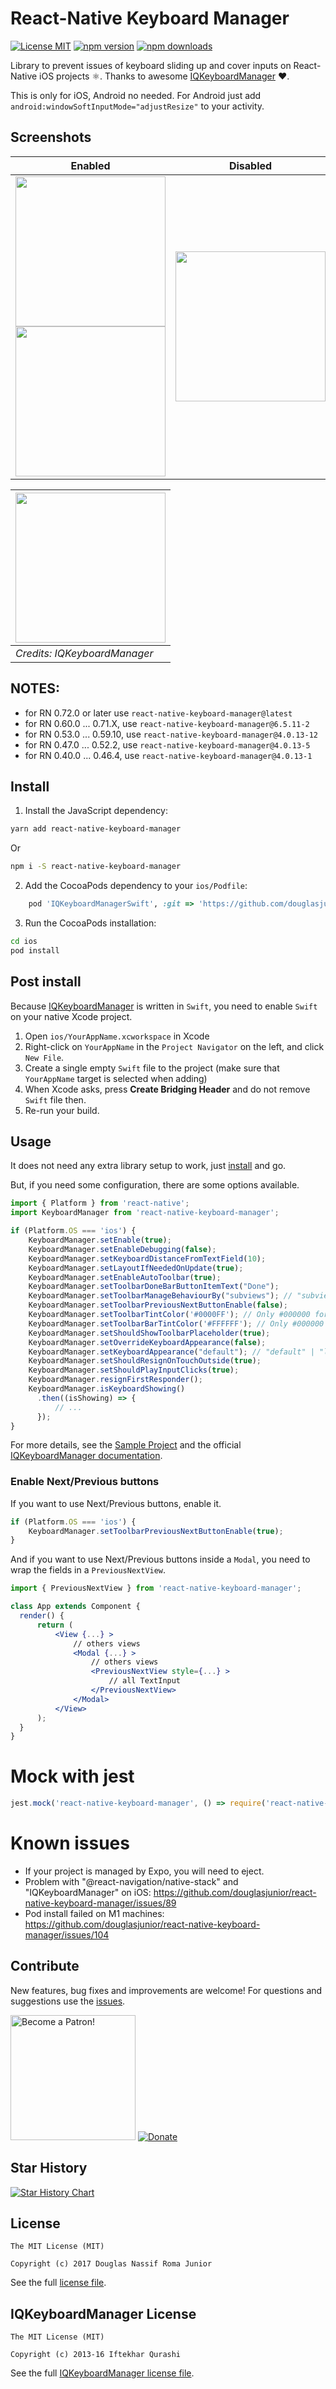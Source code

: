 # React-Native Keyboard Manager

[![License MIT](https://img.shields.io/badge/license-MIT-blue.svg)](https://github.com/douglasjunior/react-native-keyboard-manager/blob/master/LICENSE)
[![npm version](https://img.shields.io/npm/v/react-native-keyboard-manager.svg)](https://www.npmjs.com/package/react-native-keyboard-manager)
[![npm downloads](https://img.shields.io/npm/dt/react-native-keyboard-manager.svg)](#install)

Library to prevent issues of keyboard sliding up and cover inputs on React-Native iOS projects ⚛. Thanks to awesome [IQKeyboardManager](https://github.com/hackiftekhar/IQKeyboardManager) ❤️.

This is only for iOS, Android no needed. For Android just add `android:windowSoftInputMode="adjustResize"` to your activity.

## Screenshots

| Enabled | Disabled |
| - | - |
| <img src='https://raw.githubusercontent.com/douglasjunior/react-native-keyboard-manager/master/screenshots/01.png' width='240' /> <img src='https://raw.githubusercontent.com/douglasjunior/react-native-keyboard-manager/master/screenshots/02.png' width='240' /> | <img src='https://raw.githubusercontent.com/douglasjunior/react-native-keyboard-manager/master/screenshots/03.png' width='240' /> |

| <img src='https://raw.githubusercontent.com/hackiftekhar/IQKeyboardManager/v3.3.0/Screenshot/IQKeyboardManager.gif' width='240' /> |
| - |
| _Credits: IQKeyboardManager_ |

## NOTES:

- for RN 0.72.0 or later use `react-native-keyboard-manager@latest`
- for RN 0.60.0 ... 0.71.X, use `react-native-keyboard-manager@6.5.11-2`
- for RN 0.53.0 ... 0.59.10, use `react-native-keyboard-manager@4.0.13-12`
- for RN 0.47.0 ... 0.52.2, use `react-native-keyboard-manager@4.0.13-5`
- for RN 0.40.0 ... 0.46.4, use `react-native-keyboard-manager@4.0.13-1`

## Install

1. Install the JavaScript dependency:

```sh
yarn add react-native-keyboard-manager
```
Or
```sh
npm i -S react-native-keyboard-manager
```

2. Add the CocoaPods dependency to your `ios/Podfile`:

```ruby
    pod 'IQKeyboardManagerSwift', :git => 'https://github.com/douglasjunior/IQKeyboardManager.git', :branch => 'react-native-keyboard-manager'
```

3. Run the CocoaPods installation:

```sh
cd ios
pod install
```

## Post install

Because [IQKeyboardManager](https://github.com/hackiftekhar/IQKeyboardManager) is written in `Swift`, you need to enable `Swift` on your native Xcode project.

1. Open `ios/YourAppName.xcworkspace` in Xcode
1. Right-click on `YourAppName` in the `Project Navigator` on the left, and click `New File`.
1. Create a single empty `Swift` file to the project (make sure that `YourAppName` target is selected when adding)
1. When Xcode asks, press **Create Bridging Header** and do not remove `Swift` file then. 
1. Re-run your build.

## Usage

It does not need any extra library setup to work, just [install](#install) and go.

But, if you need some configuration, there are some options available.

```js
import { Platform } from 'react-native';
import KeyboardManager from 'react-native-keyboard-manager';

if (Platform.OS === 'ios') {
    KeyboardManager.setEnable(true);
    KeyboardManager.setEnableDebugging(false);
    KeyboardManager.setKeyboardDistanceFromTextField(10);
    KeyboardManager.setLayoutIfNeededOnUpdate(true);
    KeyboardManager.setEnableAutoToolbar(true);
    KeyboardManager.setToolbarDoneBarButtonItemText("Done");
    KeyboardManager.setToolbarManageBehaviourBy("subviews"); // "subviews" | "tag" | "position"
    KeyboardManager.setToolbarPreviousNextButtonEnable(false);
    KeyboardManager.setToolbarTintColor('#0000FF'); // Only #000000 format is supported
    KeyboardManager.setToolbarBarTintColor('#FFFFFF'); // Only #000000 format is supported
    KeyboardManager.setShouldShowToolbarPlaceholder(true);
    KeyboardManager.setOverrideKeyboardAppearance(false);
    KeyboardManager.setKeyboardAppearance("default"); // "default" | "light" | "dark"
    KeyboardManager.setShouldResignOnTouchOutside(true);
    KeyboardManager.setShouldPlayInputClicks(true);
    KeyboardManager.resignFirstResponder();
    KeyboardManager.isKeyboardShowing()
      .then((isShowing) => {
          // ...
      });
}
```

For more details, see the [Sample Project](https://github.com/douglasjunior/react-native-keyboard-manager/blob/master/Sample/App.tsx) and the official [IQKeyboardManager documentation](https://github.com/hackiftekhar/IQKeyboardManager/tree/v6.5.4).

### Enable Next/Previous buttons

If you want to use Next/Previous buttons, enable it.

```js
if (Platform.OS === 'ios') {
    KeyboardManager.setToolbarPreviousNextButtonEnable(true);
}
```

And if you want to use Next/Previous buttons inside a `Modal`, you need to wrap the fields in a `PreviousNextView`.

```jsx
import { PreviousNextView } from 'react-native-keyboard-manager';

class App extends Component {
  render() {
      return (
          <View {...} >
              // others views
              <Modal {...} >
                  // others views
                  <PreviousNextView style={...} >
                      // all TextInput
                  </PreviousNextView>
              </Modal>
          </View>
      );
  }
}
```

# Mock with jest

```js
jest.mock('react-native-keyboard-manager', () => require('react-native-keyboard-manager/jest/mock'));
```

# Known issues

- If your project is managed by Expo, you will need to eject.
- Problem with "@react-navigation/native-stack" and "IQKeyboardManager" on iOS: https://github.com/douglasjunior/react-native-keyboard-manager/issues/89
- Pod install failed on M1 machines: https://github.com/douglasjunior/react-native-keyboard-manager/issues/104

## Contribute

New features, bug fixes and improvements are welcome! For questions and suggestions use the [issues](https://github.com/douglasjunior/react-native-keyboard-manager/issues).

<a href="https://www.patreon.com/douglasjunior"><img src="http://i.imgur.com/xEO164Z.png" alt="Become a Patron!" width="200" /></a>
[![Donate](https://www.paypalobjects.com/en_US/i/btn/btn_donateCC_LG.gif)](https://paypal.me/douglasnassif)

## Star History

[![Star History Chart](https://api.star-history.com/svg?repos=douglasjunior/react-native-keyboard-manager&type=Date)](https://star-history.com/#douglasjunior/react-native-keyboard-manager&Date)

## License

```
The MIT License (MIT)

Copyright (c) 2017 Douglas Nassif Roma Junior
```

See the full [license file](https://github.com/douglasjunior/react-native-keyboard-manager/blob/master/LICENSE).

## IQKeyboardManager License

```
The MIT License (MIT)

Copyright (c) 2013-16 Iftekhar Qurashi
```

See the full [IQKeyboardManager license file](https://github.com/hackiftekhar/IQKeyboardManager/blob/master/LICENSE.md).
